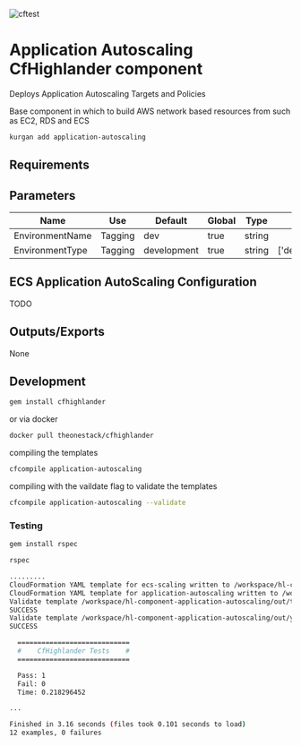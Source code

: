 ![cftest](https://github.com/theonestack/hl-component-application-autoscaling/actions/workflows/rspec.yaml/badge.svg)

# Application Autoscaling CfHighlander component

Deploys Application Autoscaling Targets and Policies


Base component in which to build AWS network based resources from such as EC2, RDS and ECS

```bash
kurgan add application-autoscaling
```

## Requirements

## Parameters

| Name | Use | Default | Global | Type | Allowed Values |
| ---- | --- | ------- | ------ | ---- | -------------- |
| EnvironmentName | Tagging | dev | true | string
| EnvironmentType | Tagging | development | true | string | ['development','production']

## ECS Application AutoScaling Configuration

TODO


## Outputs/Exports

None


## Development

```bash
gem install cfhighlander
```

or via docker

```bash
docker pull theonestack/cfhighlander
```

compiling the templates

```bash
cfcompile application-autoscaling
```

compiling with the vaildate flag to validate the templates

```bash
cfcompile application-autoscaling --validate
```

### Testing

```bash
gem install rspec
```

```bash
rspec

.........
CloudFormation YAML template for ecs-scaling written to /workspace/hl-component-application-autoscaling/out/yaml/autoscaling.compiled.yaml
CloudFormation YAML template for application-autoscaling written to /workspace/hl-component-application-autoscaling/out/tests/default_ecs/application-autoscaling.compiled.yaml
Validate template /workspace/hl-component-application-autoscaling/out/tests/default_ecs/application-autoscaling.compiled.yaml locally
SUCCESS
Validate template /workspace/hl-component-application-autoscaling/out/yaml/autoscaling.compiled.yaml locally
SUCCESS

  ============================
  #    CfHighlander Tests    #
  ============================

  Pass: 1
  Fail: 0
  Time: 0.218296452

...

Finished in 3.16 seconds (files took 0.101 seconds to load)
12 examples, 0 failures
```



